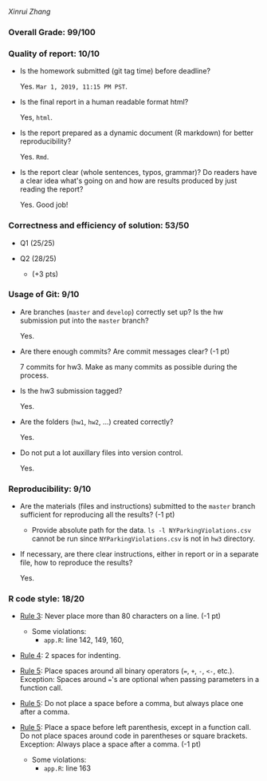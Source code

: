 *Xinrui Zhang*

### Overall Grade: 99/100

### Quality of report: 10/10

-   Is the homework submitted (git tag time) before deadline?

    Yes. `Mar 1, 2019, 11:15 PM PST`.

-   Is the final report in a human readable format html?

    Yes, `html`.

-   Is the report prepared as a dynamic document (R markdown) for better reproducibility?

    Yes. `Rmd`.

-   Is the report clear (whole sentences, typos, grammar)? Do readers have a clear idea what's going on and how are results produced by just reading the report?

    Yes. Good job!

### Correctness and efficiency of solution: 53/50

-   Q1 (25/25)

-   Q2 (28/25)
    -  (+3 pts) 

### Usage of Git: 9/10

-   Are branches (`master` and `develop`) correctly set up? Is the hw submission put into the `master` branch?

    Yes.

-   Are there enough commits? Are commit messages clear? (-1 pt) 

    7 commits for hw3. Make as many commits as possible during the process. 
    
    
- 	Is the hw3 submission tagged? 
 	
	Yes. 

-   Are the folders (`hw1`, `hw2`, ...) created correctly?

    Yes.

-   Do not put a lot auxillary files into version control.

    Yes.

### Reproducibility: 9/10

-   Are the materials (files and instructions) submitted to the `master` branch sufficient for reproducing all the results? (-1 pt)

	- Provide absolute path for the data. ```ls -l NYParkingViolations.csv``` cannot be run since `NYParkingViolations.csv` is not in `hw3` directory. 

   
-   If necessary, are there clear instructions, either in report or in a separate file, how to reproduce the results?

    Yes.

### R code style: 18/20

-   [Rule 3](https://google.github.io/styleguide/Rguide.xml#linelength): Never place more than 80 characters on a line. (-1 pt)

    -   Some violations:
        -   `app.R`: line 142, 149, 160, 

-   [Rule 4](https://google.github.io/styleguide/Rguide.xml#indentation): 2 spaces for indenting.

-   [Rule 5](https://google.github.io/styleguide/Rguide.xml#spacing): Place spaces around all binary operators (`=`, `+`, `-`, `<-`, etc.). Exception: Spaces around `=`'s are optional when passing parameters in a function call.

-   [Rule 5](https://google.github.io/styleguide/Rguide.xml#spacing): Do not place a space before a comma, but always place one after a comma.

-   [Rule 5](https://google.github.io/styleguide/Rguide.xml#spacing): Place a space before left parenthesis, except in a function call. Do not place spaces around code in parentheses or square brackets. Exception: Always place a space after a comma. (-1 pt) 

	- Some violations:
		- `app.R`: line 163